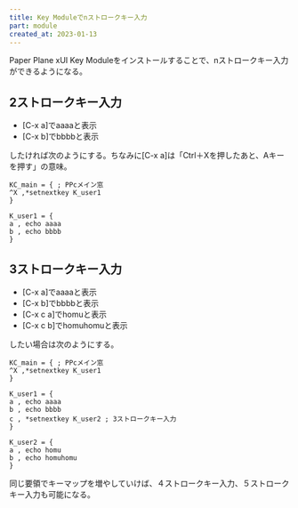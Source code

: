```yaml
---
title: Key Moduleでnストロークキー入力
part: module
created_at: 2023-01-13
---
```

Paper Plane xUI Key Moduleをインストールすることで、nストロークキー入力ができるようになる。

## 2ストロークキー入力

- [C-x a]でaaaaと表示
- [C-x b]でbbbbと表示

したければ次のようにする。ちなみに[C-x a]は「Ctrl＋Xを押したあと、Aキーを押す」の意味。

```text
KC_main = { ; PPcメイン窓
^X ,*setnextkey K_user1
}

K_user1 = {
a , echo aaaa
b , echo bbbb
}
```

## 3ストロークキー入力

- [C-x a]でaaaaと表示
- [C-x b]でbbbbと表示
- [C-x c a]でhomuと表示
- [C-x c b]でhomuhomuと表示

したい場合は次のようにする。

```text
KC_main = { ; PPcメイン窓
^X ,*setnextkey K_user1
}

K_user1 = {
a , echo aaaa
b , echo bbbb
c , *setnextkey K_user2 ; 3ストロークキー入力
}

K_user2 = {
a , echo homu
b , echo homuhomu
}
```

同じ要領でキーマップを増やしていけば、４ストロークキー入力、５ストロークキー入力も可能になる。
